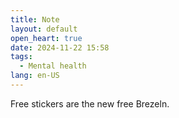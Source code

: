 ```yaml
---
title: Note
layout: default
open_heart: true
date: 2024-11-22 15:58
tags: 
  - Mental health
lang: en-US
---
```


Free stickers are the new free Brezeln.
